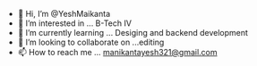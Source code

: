 - 👋 Hi, I’m @YeshMaikanta
- 👀 I’m interested in ... B-Tech IV
- 🌱 I’m currently learning ... Desiging and backend development 
- 💞️ I’m looking to collaborate on ...editing 
- 📫 How to reach me ... manikantayesh321@gmail.com

<!---
YeshMaikanta/YeshMaikanta is a ✨ special ✨ repository because its `README.md` (this file) appears on your GitHub profile.
You can click the Preview link to take a look at your changes.
--->
